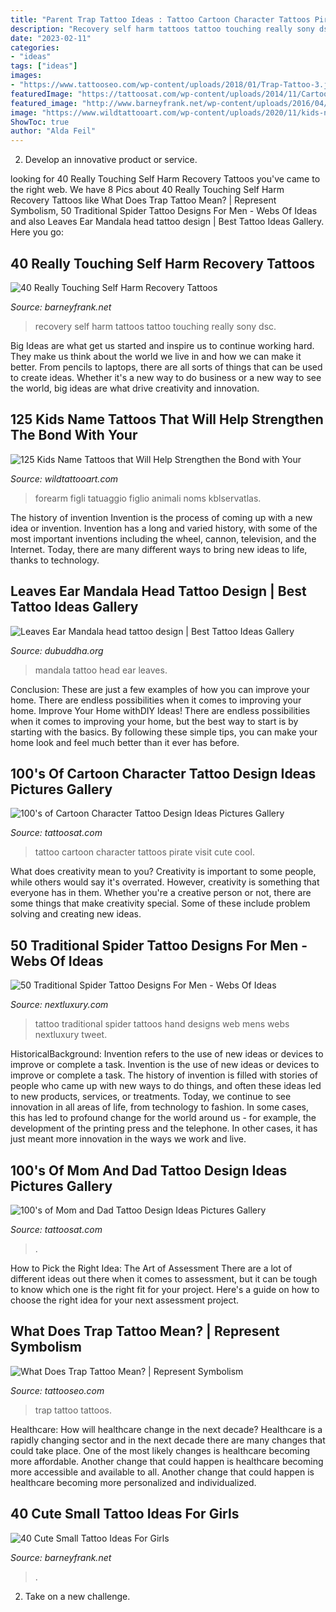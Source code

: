 ```yaml
---
title: "Parent Trap Tattoo Ideas : Tattoo Cartoon Character Tattoos Pirate Visit Cute Cool"
description: "Recovery self harm tattoos tattoo touching really sony dsc"
date: "2023-02-11"
categories:
- "ideas"
tags: ["ideas"]
images:
- "https://www.tattooseo.com/wp-content/uploads/2018/01/Trap-Tattoo-3.jpg"
featuredImage: "https://tattoosat.com/wp-content/uploads/2014/11/Cartoon-Character-5.jpg"
featured_image: "http://www.barneyfrank.net/wp-content/uploads/2016/04/Really-Touching-Self-harm-recovery-tattoo-ideas-69.jpg"
image: "https://www.wildtattooart.com/wp-content/uploads/2020/11/kids-name-tattoo-3.jpg"
ShowToc: true
author: "Alda Feil"
---
```



2. Develop an innovative product or service.

	

		
looking for 40 Really Touching Self Harm Recovery Tattoos you've came to the right web. We have 8 Pics about 40 Really Touching Self Harm Recovery Tattoos like What Does Trap Tattoo Mean? | Represent Symbolism, 50 Traditional Spider Tattoo Designs For Men - Webs Of Ideas and also Leaves Ear Mandala head tattoo design | Best Tattoo Ideas Gallery. Here you go:
		
    
## 40 Really Touching Self Harm Recovery Tattoos

<img loading=lazy src="http://www.barneyfrank.net/wp-content/uploads/2016/04/Really-Touching-Self-harm-recovery-tattoo-ideas-69.jpg" onerror="this.onerror=null;this.src='https://tse3.mm.bing.net/th?id=OIP.dCdbdZ2vVrsPw4wo6ydVFQHaJ4&amp;pid=15.1';" alt="40 Really Touching Self Harm Recovery Tattoos">

_Source: barneyfrank.net_

>recovery self harm tattoos tattoo touching really sony dsc. 

	

Big Ideas are what get us started and inspire us to continue working hard. They make us think about the world we live in and how we can make it better. From pencils to laptops, there are all sorts of things that can be used to create ideas. Whether it's a new way to do business or a new way to see the world, big ideas are what drive creativity and innovation.

    
## 125 Kids Name Tattoos That Will Help Strengthen The Bond With Your

<img loading=lazy src="https://www.wildtattooart.com/wp-content/uploads/2020/11/kids-name-tattoo-3.jpg" onerror="this.onerror=null;this.src='https://tse3.mm.bing.net/th?id=OIP.zGaF-yq9hM5iSVdE8wFeLwHaHa&amp;pid=15.1';" alt="125 Kids Name Tattoos that Will Help Strengthen the Bond with Your">

_Source: wildtattooart.com_

>forearm figli tatuaggio figlio animali noms kblservatlas. 

	

The history of invention
Invention is the process of coming up with a new idea or invention. Invention has a long and varied history, with some of the most important inventions including the wheel, cannon, television, and the Internet. Today, there are many different ways to bring new ideas to life, thanks to technology.

    
## Leaves Ear Mandala Head Tattoo Design | Best Tattoo Ideas Gallery

<img loading=lazy src="http://www.dubuddha.org/wp-content/uploads/2015/02/Leaves-Ear-Mandala-head-tattoo-design.jpg" onerror="this.onerror=null;this.src='https://tse3.mm.bing.net/th?id=OIP.tWoKRHsMTW1jNMPFyvFtfAHaJ4&amp;pid=15.1';" alt="Leaves Ear Mandala head tattoo design | Best Tattoo Ideas Gallery">

_Source: dubuddha.org_

>mandala tattoo head ear leaves. 

	

Conclusion: These are just a few examples of how you can improve your home. There are endless possibilities when it comes to improving your home.
Improve Your Home withDIY Ideas!
There are endless possibilities when it comes to improving your home, but the best way to start is by starting with the basics. By following these simple tips, you can make your home look and feel much better than it ever has before.

    
## 100&#039;s Of Cartoon Character Tattoo Design Ideas Pictures Gallery

<img loading=lazy src="https://tattoosat.com/wp-content/uploads/2014/11/Cartoon-Character-5.jpg" onerror="this.onerror=null;this.src='https://tse4.mm.bing.net/th?id=OIP.TfKUSefarroRtuvTpRhSWQAAAA&amp;pid=15.1';" alt="100&#039;s of Cartoon Character Tattoo Design Ideas Pictures Gallery">

_Source: tattoosat.com_

>tattoo cartoon character tattoos pirate visit cute cool. 

	

What does creativity mean to you?
Creativity is important to some people, while others would say it's overrated. However, creativity is something that everyone has in them. Whether you're a creative person or not, there are some things that make creativity special. Some of these include problem solving and creating new ideas.

    
## 50 Traditional Spider Tattoo Designs For Men - Webs Of Ideas

<img loading=lazy src="http://nextluxury.com/wp-content/uploads/masculine-traditional-spider-mens-hand-tattoo.jpg" onerror="this.onerror=null;this.src='https://tse1.mm.bing.net/th?id=OIP.bwBSIYYL3KD6xpq3DbZDfAHaHa&amp;pid=15.1';" alt="50 Traditional Spider Tattoo Designs For Men - Webs Of Ideas">

_Source: nextluxury.com_

>tattoo traditional spider tattoos hand designs web mens webs nextluxury tweet. 

	

HistoricalBackground: Invention refers to the use of new ideas or devices to improve or complete a task.
Invention is the use of new ideas or devices to improve or complete a task. The history of invention is filled with stories of people who came up with new ways to do things, and often these ideas led to new products, services, or treatments. Today, we continue to see innovation in all areas of life, from technology to fashion. In some cases, this has led to profound change for the world around us - for example, the development of the printing press and the telephone. In other cases, it has just meant more innovation in the ways we work and live.

    
## 100&#039;s Of Mom And Dad Tattoo Design Ideas Pictures Gallery

<img loading=lazy src="https://tattoosat.com/wp-content/uploads/2014/12/Mom-and-Dad-12.jpg" onerror="this.onerror=null;this.src='https://tse2.mm.bing.net/th?id=OIP.fAlczFi2TPcJ7Jt6OP-wdwHaE7&amp;pid=15.1';" alt="100&#039;s of Mom and Dad Tattoo Design Ideas Pictures Gallery">

_Source: tattoosat.com_

>. 

	

How to Pick the Right Idea: The Art of Assessment
There are a lot of different ideas out there when it comes to assessment, but it can be tough to know which one is the right fit for your project. Here's a guide on how to choose the right idea for your next assessment project.

    
## What Does Trap Tattoo Mean? | Represent Symbolism

<img loading=lazy src="https://www.tattooseo.com/wp-content/uploads/2018/01/Trap-Tattoo-3.jpg" onerror="this.onerror=null;this.src='https://tse2.mm.bing.net/th?id=OIP.w4NU2mbUhDmHdP0WrBj4NAAAAA&amp;pid=15.1';" alt="What Does Trap Tattoo Mean? | Represent Symbolism">

_Source: tattooseo.com_

>trap tattoo tattoos. 

	

Healthcare: How will healthcare change in the next decade?
Healthcare is a rapidly changing sector and in the next decade there are many changes that could take place. One of the most likely changes is healthcare becoming more affordable. Another change that could happen is healthcare becoming more accessible and available to all. Another change that could happen is healthcare becoming more personalized and individualized.

    
## 40 Cute Small Tattoo Ideas For Girls

<img loading=lazy src="http://www.barneyfrank.net/wp-content/uploads/2015/06/40-Cute-Small-Tattoo-Ideas-For-Girls-17.jpg" onerror="this.onerror=null;this.src='https://tse2.mm.bing.net/th?id=OIP.HOBc5bDcHIms8Udpmpq2OwHaKf&amp;pid=15.1';" alt="40 Cute Small Tattoo Ideas For Girls">

_Source: barneyfrank.net_

>. 

	

2. Take on a new challenge.

